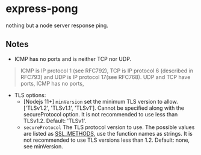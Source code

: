 # express-pong
nothing but a node server response ping.



## Notes
- ICMP has no ports and is neither TCP nor UDP. 
> ICMP is IP protocol 1 (see RFC792), TCP is IP protocol 6 (described in RFC793) and UDP is IP protocol 17(see RFC768). 
UDP and TCP have ports, ICMP has no ports,
- TLS options:
   - [Nodejs 11+] `minVersion` set the minimum TLS version to allow. ['TLSv1.2', 'TLSv1.1', 'TLSv1']. Cannot be specified along with the secureProtocol option. It is not recommended to use less than TLSv1.2. Default: 'TLSv1'.
   - `secureProtocol` The TLS protocol version to use. The possible values are listed as [SSL_METHODS](https://www.openssl.org/docs/man1.1.0/man7/ssl.html#Dealing-with-Protocol-Methods), use the function names as strings. It is not recommended to use TLS versions less than 1.2. Default: none, see minVersion.
 
